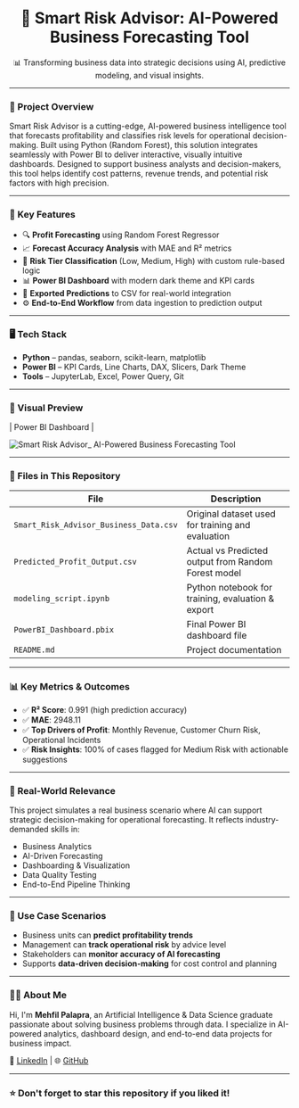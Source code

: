 <h1 align="center">🤖 Smart Risk Advisor: AI-Powered Business Forecasting Tool</h1>

<p align="center">
  📊 Transforming business data into strategic decisions using AI, predictive modeling, and visual insights.
</p>

---

### 🚀 Project Overview

Smart Risk Advisor is a cutting-edge, AI-powered business intelligence tool that forecasts profitability and classifies risk levels for operational decision-making. Built using Python (Random Forest), this solution integrates seamlessly with Power BI to deliver interactive, visually intuitive dashboards. Designed to support business analysts and decision-makers, this tool helps identify cost patterns, revenue trends, and potential risk factors with high precision.

---

### 🎯 Key Features

- 🔍 **Profit Forecasting** using Random Forest Regressor
- 📈 **Forecast Accuracy Analysis** with MAE and R² metrics
- 🧠 **Risk Tier Classification** (Low, Medium, High) with custom rule-based logic
- 📊 **Power BI Dashboard** with modern dark theme and KPI cards
- 📂 **Exported Predictions** to CSV for real-world integration
- ⚙️ **End-to-End Workflow** from data ingestion to prediction output

---

### 🖥️ Tech Stack

- **Python** – pandas, seaborn, scikit-learn, matplotlib
- **Power BI** – KPI Cards, Line Charts, DAX, Slicers, Dark Theme
- **Tools** – JupyterLab, Excel, Power Query, Git

---

### 📌 Visual Preview

| Power BI Dashboard |

![Smart Risk Advisor_ AI-Powered Business Forecasting Tool](https://github.com/user-attachments/assets/65746d37-3be9-401c-9f26-25e4e9834bf0)


---

### 📁 Files in This Repository

| File | Description |
|------|-------------|
| `Smart_Risk_Advisor_Business_Data.csv` | Original dataset used for training and evaluation |
| `Predicted_Profit_Output.csv` | Actual vs Predicted output from Random Forest model |
| `modeling_script.ipynb` | Python notebook for training, evaluation & export |
| `PowerBI_Dashboard.pbix` | Final Power BI dashboard file |
| `README.md` | Project documentation |

---

### 📊 Key Metrics & Outcomes

- ✅ **R² Score**: 0.991 (high prediction accuracy)
- ✅ **MAE**: 2948.11
- ✅ **Top Drivers of Profit**: Monthly Revenue, Customer Churn Risk, Operational Incidents
- ✅ **Risk Insights**: 100% of cases flagged for Medium Risk with actionable suggestions

---

### 💼 Real-World Relevance

This project simulates a real business scenario where AI can support strategic decision-making for operational forecasting. It reflects industry-demanded skills in:

- Business Analytics
- AI-Driven Forecasting
- Dashboarding & Visualization
- Data Quality Testing
- End-to-End Pipeline Thinking


---
### 💼 Use Case Scenarios

- Business units can **predict profitability trends**
- Management can **track operational risk** by advice level
- Stakeholders can **monitor accuracy of AI forecasting**
- Supports **data-driven decision-making** for cost control and planning
---

### 🙋‍♂️ About Me

Hi, I'm **Mehfil Palapra**, an Artificial Intelligence & Data Science graduate passionate about solving business problems through data. I specialize in AI-powered analytics, dashboard design, and end-to-end data projects for business impact.

📌 [LinkedIn](https://www.linkedin.com/in/mehfil-palapra) | 🌐 [GitHub](https://github.com/mehfilpalapra)

---

### ⭐ Don't forget to star this repository if you liked it!


